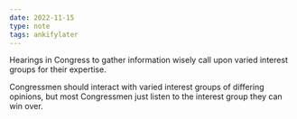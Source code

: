 ```yaml
---
date: 2022-11-15
type: note
tags: ankifylater
---
```


Hearings in Congress to gather information wisely call upon varied interest groups for their expertise.

Congressmen should interact with varied interest groups of differing opinions, but most Congressmen just listen to the interest group they can win over.
